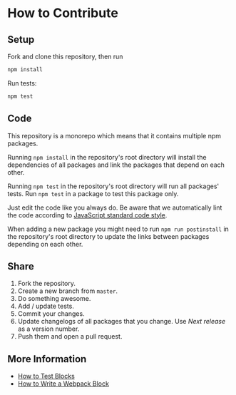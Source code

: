 # How to Contribute

## Setup

Fork and clone this repository, then run

```bash
npm install
```

Run tests:

```bash
npm test
```

## Code

This repository is a monorepo which means that it contains multiple npm packages.

Running `npm install` in the repository's root directory will install the dependencies of all packages and link the packages that depend on each other.

Running `npm test` in the repository's root directory will run all packages' tests. Run `npm test` in a package to test this package only.

Just edit the code like you always do. Be aware that we automatically lint the code according to [JavaScript standard code style](https://github.com/feross/standard).

When adding a new package you might need to run `npm run postinstall` in the repository's root directory to update the links between packages depending on each other.


## Share

1. Fork the repository.
2. Create a new branch from `master`.
3. Do something awesome.
4. Add / update tests.
5. Commit your changes.
6. Update changelogs of all packages that you change. Use *Next release* as a version number.
7. Push them and open a pull request. 


## More Information

* [How to Test Blocks](docs/TESTING.md)
* [How to Write a Webpack Block](docs/BLOCK-CREATION.md)
